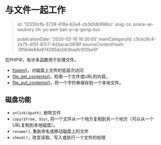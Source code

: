 与文件一起工作
=======

> id: '12330cfb-5729-419a-b2e4-cb3d1db998cc'
> slug:
> 	cs: prace-se-soubory
> 	zh: yu-wen-jian-yi-qi-gong-zuo
> 
> publicationDate: '2020-02-16 16:30:05'
> mainCategoryId: c5cec8c4-2a75-4f51-87c7-4d3acac0616f
> sourceContentHash: '0f5b9e84a974285dcb63baafc912be5f'

在PHP中，有许多函数用于处理文件。

- <a href="/fopen">fopen()</a>，对磁盘上文件的低层次访问
- <a href="/file-get-contents">file_get_contents()</a>，检索一个文件或URL的内容。
- <a href="/file-put-contents">file_put_contents()</a>，将一个字符串保存到一个本地文件。

磁盘功能
--------------

- `unlink($path)`, 删除文件
- `copy($from, $to)`, 将一个文件从一个地方复制到另一个地方（可以从一个URL复制到本地磁盘）。
- `rename()`, 重新命名或移动磁盘上的文件
- `chmod()`，改变读取、写入或执行一个文件的权限
